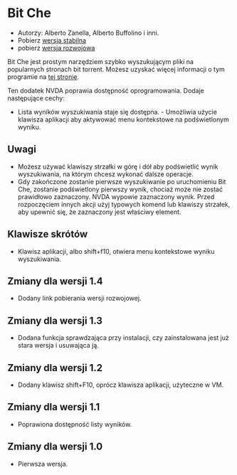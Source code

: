 # Bit Che #
*	 Autorzy: Alberto Zanella, Alberto Buffolino i inni.
*	 Pobierz [wersja stabilna][1]
*	 pobierz [wersja rozwojowa][3]

Bit Che jest prostym narzędziem szybko wyszukującym pliki  na popularnych
stronach bit torrent.  Możesz uzyskać więcej informacji o tym programie na
[tej stronie][2].

Ten dodatek NVDA poprawia dostępność oprogramowania. Dodaje następujące
cechy:

- Lista wyników wyszukiwania staje się dostępna.  - Umożliwia użycie
klawisza aplikacji aby aktywować menu kontekstowe na podświetlonym wyniku.


## Uwagi ##
*	 Możesz używać klawiszy strzałki w górę i dół aby podświetlić wynik
   wyszukiwania, na którym chcesz wykonać dalsze operacje.
*	 Gdy zakończone zostanie pierwsze wyszukiwanie po uruchomieniu Bit Che,
   zostanie podświetlony pierwszy wynik, chociaż może nie zostać prawidłowo
   zaznaczony. NVDA wypowie zaznaczony wynik. Przed rozpoczęciem innych
   akcji użyj typowych komend lub klawiszy strzałek, aby upewnić się, że
   zaznaczony jest właściwy element.


## Klawisze skrótów ##
*	Klawisz aplikacji, albo shift+f10, otwiera menu kontekstowe wyniku
  wyszukiwania.

## Zmiany dla wersji 1.4 ##
*	 Dodany link pobierania wersji rozwojowej.

## Zmiany dla wersji 1.3 ##
*	 Dodana funkcja sprawdzająca przy instalacji, czy zainstalowana jest już
   stara wersja i usuwająca ją.

## Zmiany dla wersji 1.2 ##
*	 Dodany klawisz shift+F10, oprócz klawisza aplikacji, użyteczne w VM.

## Zmiany dla wersji 1.1 ##
*	 Poprawiona dostępność listy wyników.

## Zmiany dla wersji 1.0 ##
*	 Pierwsza wersja.

[1]: http://addons.nvda-project.org/files/get.php?file=bc

[2]: http://www.convivea.com

[3]: http://addons.nvda-project.org/files/get.php?file=bc-dev

